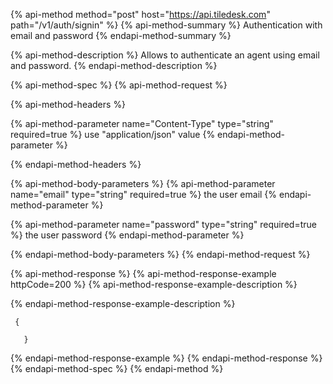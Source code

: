 

{% api-method method="post" host="https://api.tiledesk.com" path="/v1/auth/signin" %}
{% api-method-summary %}
Authentication with email and password
{% endapi-method-summary %}

{% api-method-description %}
Allows to authenticate an agent using email and password.
{% endapi-method-description %}

{% api-method-spec %}
{% api-method-request %}

{% api-method-headers %}

{% api-method-parameter name="Content-Type" type="string" required=true %}
use "application/json" value
{% endapi-method-parameter %}


{% endapi-method-headers %}

{% api-method-body-parameters %}
{% api-method-parameter name="email" type="string" required=true %}
the user email
{% endapi-method-parameter %}

{% api-method-parameter name="password" type="string" required=true %}
the user password
{% endapi-method-parameter %}

{% endapi-method-body-parameters %}
{% endapi-method-request %}

{% api-method-response %}
{% api-method-response-example httpCode=200 %}
{% api-method-response-example-description %}

{% endapi-method-response-example-description %}

```text
 {
      
   }
```
{% endapi-method-response-example %}
{% endapi-method-response %}
{% endapi-method-spec %}
{% endapi-method %}
